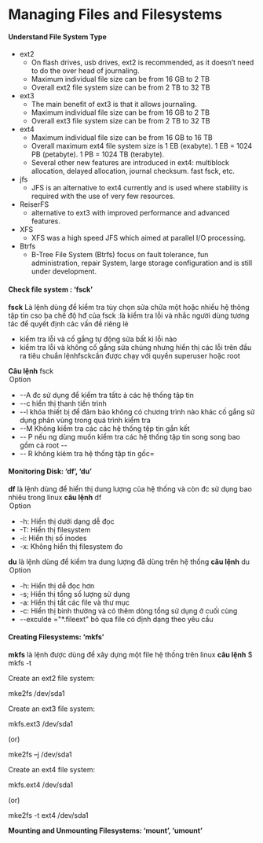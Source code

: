 # Managing Files and Filesystems
#### Understand File System Type
* ext2
  - On flash drives, usb drives, ext2 is recommended, as it doesn’t need to do the over head of journaling.
  - Maximum individual file size can be from 16 GB to 2 TB
  - Overall ext2 file system size can be from 2 TB to 32 TB
* ext3
  - The main benefit of ext3 is that it allows journaling.
  - Maximum individual file size can be from 16 GB to 2 TB
  - Overall ext3 file system size can be from 2 TB to 32 TB
* ext4
  - Maximum individual file size can be from 16 GB to 16 TB
  - Overall maximum ext4 file system size is 1 EB (exabyte). 1 EB = 1024 PB (petabyte). 1 PB = 1024 TB (terabyte).
  - Several other new features are introduced in ext4: multiblock allocation, delayed allocation, journal checksum. fast fsck, etc.
* jfs
  - JFS is an alternative to ext4 currently and is used where stability is required with the use of very few resources. 
* ReiserFS
  - alternative to ext3 with improved performance and advanced features.
* XFS
  - XFS was a high speed JFS which aimed at parallel I/O processing.
* Btrfs
  - B-Tree File System (Btrfs) focus on fault tolerance, fun administration, repair System, large storage configuration and is still under development.

#### Check file system : ‘fsck’

**fsck** Là lệnh dùng để kiểm tra tùy chọn sửa chữa một hoặc nhiều hệ thông tập tin cso ba chế độ hđ của fsck :là kiểm tra lỗi và nhắc người dùng tương tác để quyết định các vấn đề riêng lẻ
 *   kiểm tra lỗi và cố gắng tự động sửa bất kì lỗi nào
  *  kiểm tra lỗi và không cố gắng sửa chúng nhưng hiển thị các lỗi trên đầu ra tiêu chuẩn lệnhfsckcần được chạy với quyền superuser hoặc root
  
**Câu lệnh**  fsck <option> <file> 
**Option**
 * --A đc sử dụng để kiểm tra tấtc ả các hệ thống tập tin 
 * --c hiển thị thanh tiến trình 
 * --l khóa thiết bị để đảm bảo không có chương trình nào khác cố gắng sử dụng phân vùng trong quá trình kiểm tra 
 * --M Không kiểm tra các các hệ thống tệp tin gắn kết 
 * -- P nếu ng dùng muốn kiểm tra các hệ thống tập tin song song bao gồm cả root --
 * -- R không kiẻm tra hệ thống tập tin gốc=
 
#### Monitoring Disk: ‘df’, ‘du’
**df** là lệnh dùng để hiển thị dung lượng của hệ thống và còn đc sử dụng bao nhiêu trong linux
**câu lệnh** df <option><file> 
**Option** 
* -h: Hiển thị dưới dạng dễ đọc 
* -T: Hiển thị filesystem 
* -i: Hiển thị số inodes 
* -x: Không hiển thị filesystem đo

**du** là lệnh dùng để kiểm tra dung lượng đã dùng trên hệ thống
**câu lệnh** du <option> <file> 
**Option**
* -h: Hiển thị dễ đọc hơn 
* -s; Hiển thị tổng số lượng sử dụng 
* -a: Hiển thị tất các file và thư mục
* -c: Hiển thị bình thường và có thêm dòng tổng sử dụng ở cuối cùng 
* --exculde ="*.fileext" bỏ qua file có định dạng theo yêu cầu 

#### Creating Filesystems: ‘mkfs’
**mkfs** là lệnh được dùng để xây dựng một file hệ thống trên linux
**câu lệnh** $ mkfs -t <fs type> <device>

Create an ext2 file system:

mke2fs /dev/sda1

Create an ext3 file system:

mkfs.ext3 /dev/sda1

(or)

mke2fs –j /dev/sda1

Create an ext4 file system:

mkfs.ext4 /dev/sda1

(or)

mke2fs -t ext4 /dev/sda1

**Mounting and Unmounting Filesystems: ‘mount’, ‘umount’**

